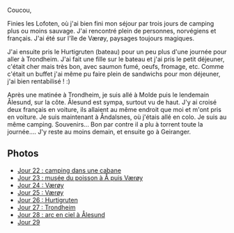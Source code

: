 Coucou,

Finies les Lofoten, où j'ai bien fini mon séjour par trois jours de camping plus ou moins sauvage. J'ai rencontré plein de personnes, norvégiens et français. J'ai été sur l'île de Værøy, paysages toujours magiques.

J'ai ensuite pris le Hurtigruten (bateau) pour un peu plus d'une journée pour aller à Trondheim. J'ai fait une fille sur le bateau et j'ai pris le petit déjeuner, c'était cher mais très bon, avec saumon fumé, oeufs, fromage, etc. Comme c'était un buffet j'ai même pu faire plein de sandwichs pour mon déjeuner, j'ai bien rentabilisé ! :)

Après une matinée à Trondheim, je suis allé à Molde puis le lendemain Ålesund, sur la côte. Ålesund est sympa, surtout vu de haut.
J'y ai croisé deux français en voiture, ils allaient au même endroit que moi et m'ont pris en voiture. Je suis maintenant à Åndalsnes, où j'étais allé en colo. Je suis au même camping. Souvenirs... Bon par contre il a plu à torrent toute la journée.... J'y reste au moins demain, et ensuite go à Geiranger.

## Photos

* [Jour 22 : camping dans une cabane](https://drive.google.com/folderview?id=0BwlzJHbXHkEjSzROd2xsczJodk0)
* [Jour 23 : musée du poisson à Å puis Værøy](https://drive.google.com/folderview?id=0BwlzJHbXHkEjazZ2aTBvVzZHaVE)
* [Jour 24 : Værøy](https://drive.google.com/folderview?id=0BwlzJHbXHkEjZW1EQW9UYWxRdXc)
* [Jour 25 : Værøy](https://drive.google.com/folderview?id=0BwlzJHbXHkEjNVVFR0FaRUpIQkk)
* [Jour 26 : Hurtigruten](https://drive.google.com/folderview?id=0BwlzJHbXHkEjbEZSaWZIdWtUZTA)
* [Jour 27 : Trondheim](https://drive.google.com/folderview?id=0BwlzJHbXHkEjUS1aSmwtZlUxVUU)
* [Jour 28 : arc en ciel à Ålesund](https://drive.google.com/folderview?id=0BwlzJHbXHkEjUHN0MjJqWDhVbmc)
* [Jour 29](https://drive.google.com/folderview?id=0BwlzJHbXHkEjX3RWbGk5SEdweFU)
